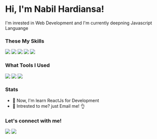 # Hi, I'm Nabil Hardiansa!
I'm inrested in Web Development and I'm currently deepning Javascript Languange 



### These My Skills
<img src="https://img.icons8.com/color/48/000000/html-5--v1.png"/> <img src="https://img.icons8.com/color/48/000000/css3.png"/> <img src="https://img.icons8.com/color/48/000000/sass.png"/> <img src="https://img.icons8.com/color/48/000000/javascript.png"/> <img src="https://img.icons8.com/color/48/000000/nodejs.png"/>

### What Tools I Used
<img src="https://img.shields.io/badge/Visual_Studio_Code-0078D4?style=for-the-badge&logo=visual%20studio%20code&logoColor=white" />
<img src="https://img.shields.io/badge/Linux_Mint-87CF3E?style=for-the-badge&logo=linux-mint&logoColor=white" />
<img src="https://img.shields.io/badge/Firefox_Browser-FF7139?style=for-the-badge&logo=Firefox-Browser&logoColor=white" />

### Stats
- 📖 Now, I'm learn ReactJs for Development
- 📩 Intrested to me? just Email me! 👌


### Let's connect with me!
[<img src="https://img.shields.io/badge/Instagram-E4405F?style=for-the-badge&logo=instagram&logoColor=white"/>](https://instagram.com/nhardiansa)
[<img src="https://img.shields.io/badge/Gmail-D14836?style=for-the-badge&logo=gmail&logoColor=white"/>](mailto:nabilhardiansa02@gmail.com)

